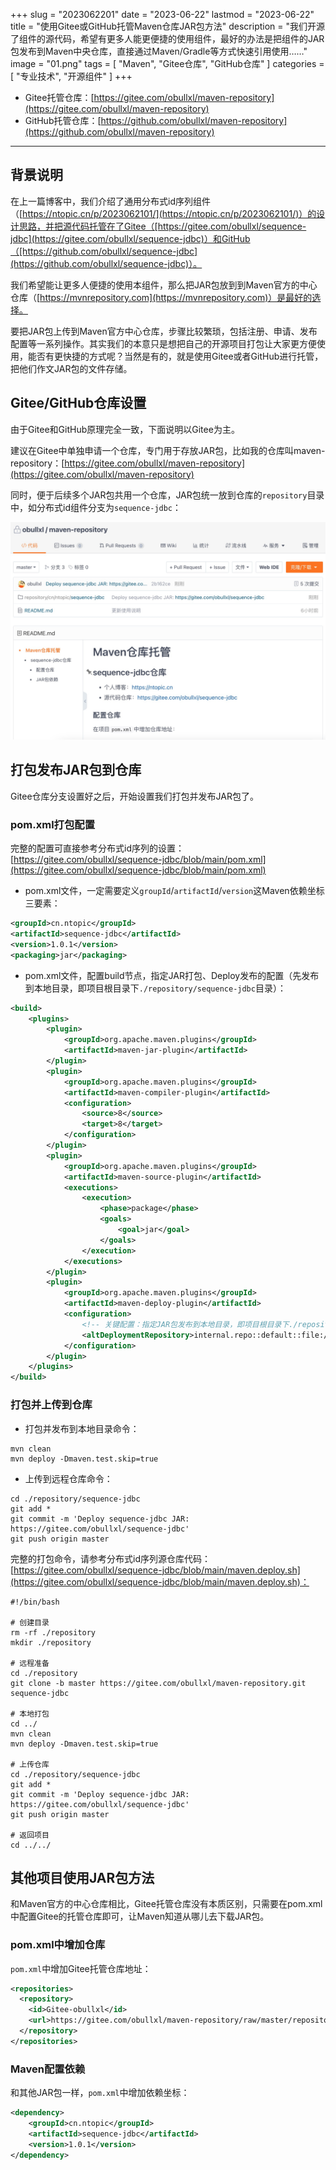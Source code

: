 +++
slug = "2023062201"
date = "2023-06-22"
lastmod = "2023-06-22"
title = "使用Gitee或GitHub托管Maven仓库JAR包方法"
description = "我们开源了组件的源代码，希望有更多人能更便捷的使用组件，最好的办法是把组件的JAR包发布到Maven中央仓库，直接通过Maven/Gradle等方式快速引用使用……"
image = "01.png"
tags = [ "Maven", "Gitee仓库", "GitHub仓库" ]
categories = [ "专业技术", "开源组件" ]
+++

- Gitee托管仓库：[https://gitee.com/obullxl/maven-repository](https://gitee.com/obullxl/maven-repository)
- GitHub托管仓库：[https://github.com/obullxl/maven-repository](https://github.com/obullxl/maven-repository)

---

## 背景说明
在上一篇博客中，我们介绍了通用分布式id序列组件（[https://ntopic.cn/p/2023062101/](https://ntopic.cn/p/2023062101/)）的设计思路，并把源代码托管在了Gitee（[https://gitee.com/obullxl/sequence-jdbc](https://gitee.com/obullxl/sequence-jdbc)）和GitHub（[https://github.com/obullxl/sequence-jdbc](https://github.com/obullxl/sequence-jdbc)）。

我们希望能让更多人便捷的使用本组件，那么把JAR包放到到Maven官方的中心仓库（[https://mvnrepository.com](https://mvnrepository.com)）是最好的选择。

要把JAR包上传到Maven官方中心仓库，步骤比较繁琐，包括注册、申请、发布配置等一系列操作。其实我们的本意只是想把自己的开源项目打包让大家更方便使用，能否有更快捷的方式呢？当然是有的，就是使用Gitee或者GitHub进行托管，把他们作文JAR包的文件存储。

## Gitee/GitHub仓库设置
由于Gitee和GitHub原理完全一致，下面说明以Gitee为主。

建议在Gitee中单独申请一个仓库，专门用于存放JAR包，比如我的仓库叫maven-repository：[https://gitee.com/obullxl/maven-repository](https://gitee.com/obullxl/maven-repository)

同时，便于后续多个JAR包共用一个仓库，JAR包统一放到仓库的`repository`目录中，如分布式id组件分支为`sequence-jdbc`：

![](02.jpg)

## 打包发布JAR包到仓库
Gitee仓库分支设置好之后，开始设置我们打包并发布JAR包了。

### pom.xml打包配置
完整的配置可直接参考分布式id序列的设置：[https://gitee.com/obullxl/sequence-jdbc/blob/main/pom.xml](https://gitee.com/obullxl/sequence-jdbc/blob/main/pom.xml)

- pom.xml文件，一定需要定义`groupId`/`artifactId`/`version`这Maven依赖坐标三要素：

```xml
<groupId>cn.ntopic</groupId>
<artifactId>sequence-jdbc</artifactId>
<version>1.0.1</version>
<packaging>jar</packaging>
```

- pom.xml文件，配置build节点，指定JAR打包、Deploy发布的配置（先发布到本地目录，即项目根目录下`./repository/sequence-jdbc`目录）：

```xml
<build>
    <plugins>
        <plugin>
            <groupId>org.apache.maven.plugins</groupId>
            <artifactId>maven-jar-plugin</artifactId>
        </plugin>
        <plugin>
            <groupId>org.apache.maven.plugins</groupId>
            <artifactId>maven-compiler-plugin</artifactId>
            <configuration>
                <source>8</source>
                <target>8</target>
            </configuration>
        </plugin>
        <plugin>
            <groupId>org.apache.maven.plugins</groupId>
            <artifactId>maven-source-plugin</artifactId>
            <executions>
                <execution>
                    <phase>package</phase>
                    <goals>
                        <goal>jar</goal>
                    </goals>
                </execution>
            </executions>
        </plugin>
        <plugin>
            <groupId>org.apache.maven.plugins</groupId>
            <artifactId>maven-deploy-plugin</artifactId>
            <configuration>
                <!-- 关键配置：指定JAR包发布到本地目录，即项目根目录下./repository/sequence-jdbc目录 -->
                <altDeploymentRepository>internal.repo::default::file://${project.build.directory}/../repository/sequence-jdbc</altDeploymentRepository>
            </configuration>
        </plugin>
    </plugins>
</build>
```

### 打包并上传到仓库
- 打包并发布到本地目录命令：

```shell
mvn clean
mvn deploy -Dmaven.test.skip=true
```

- 上传到远程仓库命令：

```shell
cd ./repository/sequence-jdbc
git add *
git commit -m 'Deploy sequence-jdbc JAR: https://gitee.com/obullxl/sequence-jdbc'
git push origin master
```

完整的打包命令，请参考分布式id序列源仓库代码：[https://gitee.com/obullxl/sequence-jdbc/blob/main/maven.deploy.sh](https://gitee.com/obullxl/sequence-jdbc/blob/main/maven.deploy.sh)：

```shell
#!/bin/bash

# 创建目录
rm -rf ./repository
mkdir ./repository

# 远程准备
cd ./repository
git clone -b master https://gitee.com/obullxl/maven-repository.git sequence-jdbc

# 本地打包
cd ../
mvn clean
mvn deploy -Dmaven.test.skip=true

# 上传仓库
cd ./repository/sequence-jdbc
git add *
git commit -m 'Deploy sequence-jdbc JAR: https://gitee.com/obullxl/sequence-jdbc'
git push origin master

# 返回项目
cd ../../
```

## 其他项目使用JAR包方法
和Maven官方的中心仓库相比，Gitee托管仓库没有本质区别，只需要在pom.xml中配置Gitee的托管仓库即可，让Maven知道从哪儿去下载JAR包。

### pom.xml中增加仓库
`pom.xml`中增加Gitee托管仓库地址：

```xml
<repositories>
  <repository>
    <id>Gitee-obullxl</id>
    <url>https://gitee.com/obullxl/maven-repository/raw/master/repository</url>
  </repository>
</repositories>
```

### Maven配置依赖
和其他JAR包一样，`pom.xml`中增加依赖坐标：

```xml
<dependency>
    <groupId>cn.ntopic</groupId>
    <artifactId>sequence-jdbc</artifactId>
    <version>1.0.1</version>
</dependency>
```
